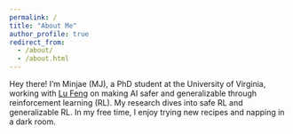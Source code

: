 ```yaml
---
permalink: /
title: "About Me"
author_profile: true
redirect_from: 
  - /about/
  - /about.html
---
```


Hey there! I’m Minjae (MJ), a PhD student at the University of Virginia, working with [Lu Feng](https://www.cs.virginia.edu/~lufeng/) on making AI safer and generalizable through reinforcement learning (RL). My research dives into safe RL and generalizable RL. In my free time, I enjoy trying new recipes and napping in a dark room.
